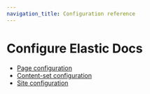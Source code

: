 ```yaml
---
navigation_title: Configuration reference
---
```


# Configure Elastic Docs

* [Page configuration](./page.md)
* [Content-set configuration](./content-set/index.md)
* [Site configuration](./site/index.md)
